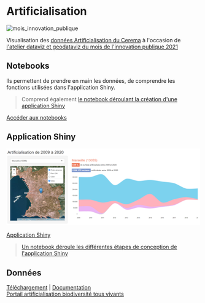 # Artificialisation

![mois_innovation_publique](https://www.ssi.gouv.fr/uploads/2020/11/mois-de-linnovation-publique.png)

Visualisation des [données Artificialisation du Cerema](https://artificialisation.biodiversitetousvivants.fr/les-donnees-au-1er-janvier-2020) à l'occasion de [l'atelier dataviz et geodataviz du mois de l'innovation publique 2021](https://www.modernisation.gouv.fr/mois-de-linnovation-publique/le-mois-du-numerique-au-cerema-le-numerique-au-service-de-lexpertise)

## Notebooks
Ils permettent de prendre en main les données, de comprendre les fonctions utilisées dans l'application Shiny.

> Comprend également [le notebook déroulant la création d'une application Shiny](notebook/8-notebook-shiny.Rmd)

[Accéder aux notebooks](NOTEBOOK.md)

## Application Shiny
![](https://raw.githubusercontent.com/datagistips/shiny-artif-app/master/thumbnail.png)

[Application Shiny](https://github.com/datagistips/shiny-artif-app/)

> [Un notebook déroule les différentes étapes de conception de l'application Shiny](notebook/8-notebook-shiny.Rmd)

## Données
[Téléchargement](https://cerema.app.box.com/v/pnb-action7-indicateurs-ff)  | [Documentation](https://artificialisation.biodiversitetousvivants.fr/sites/artificialisation/files/fichiers/2020/03/description%20indicateurs.pdf)  
[Portail artificialisation biodiversité tous vivants](https://artificialisation.biodiversitetousvivants.fr/)
